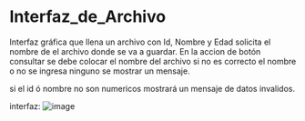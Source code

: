 # Interfaz_de_Archivo
Interfaz gráfica que llena un archivo con Id, Nombre y Edad solicita el nombre de el archivo donde se va a guardar.
En la accion de botón consultar se debe colocar el nombre del archivo si no es correcto el nombre o no se ingresa ninguno se mostrar un mensaje.

si el id ó nombre no son numericos mostrará un mensaje de datos invalidos.

interfaz:
![image](https://github.com/LeonardoBSJ/Interfaz_de_Archivo/assets/126364192/64f9adba-3970-48bc-a07a-a50c96cb2ffb)
